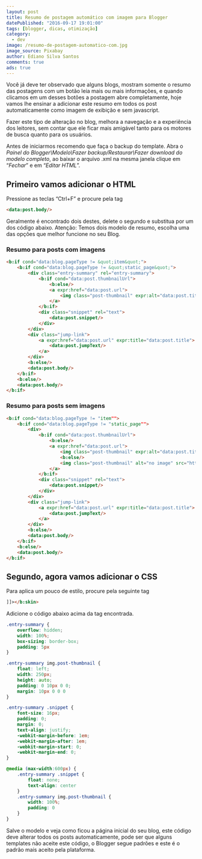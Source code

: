 ```yaml
---
layout: post
title: Resumo de postagem automático com imagem para Blogger
datePublished: "2016-09-17 19:01:00"
tags: [blogger, dicas, otimização]
category:
  - dev
image: /resumo-de-postagem-automatico-com.jpg
image_source: Pixabay
author: Ediano Silva Santos
comments: true
ads: true
---
```


Você já deve ter observado que alguns blogs, mostram somente o resumo das postagens com um botão leia mais ou mais informações, e quando clicamos em um desses botões a postagem abre completamente, hoje vamos lhe ensinar a adicionar este resumo em todos os post automaticamente como imagem de exibição e sem javascript.

Fazer este tipo de alteração no blog, melhora a navegação e a experiência dos leitores, sem contar que ele ficar mais amigável tanto para os motores de busca quanto para os usuários.

Antes de iniciarmos recomendo que faça o backup do template. Abra o *Painel do Blogger\Modelo\Fazer backup/Restaurar\Fazer download do modelo completo*, ao baixar o arquivo .xml na mesma janela clique em “*Fechar*” e em “*Editar HTML*”.

## Primeiro vamos adicionar o HTML
Pressione as teclas “Ctrl+F” e procure pela tag

```html
<data:post.body/>
```
Geralmente é encontrado dois destes, delete o segundo e substitua por um dos código abaixo. Atenção: Temos dois modelo de resumo, escolha uma das opções que melhor funcione no seu Blog.

### Resumo para posts com imagens

```html
<b:if cond="data:blog.pageType != &quot;item&quot;">
    <b:if cond="data:blog.pageType != &quot;static_page&quot;">
        <div class="entry-summary" rel="entry-summary">
            <b:if cond="data:post.thumbnailUrl">
                <b:else/>
                <a expr:href="data:post.url">
                    <img class="post-thumbnail" expr:alt="data:post.title" expr:src="data:post.firstImageUrl" />
                </a>
            </b:if>
            <div class="snippet" rel="text">
                <data:post.snippet/>
            </div>
        </div>
        <div class="jump-link">
            <a expr:href="data:post.url" expr:title="data:post.title">
                <data:post.jumpText/>
            </a>
        </div>
        <b:else/>
        <data:post.body/>
    </b:if>
    <b:else/>
    <data:post.body/>
</b:if>
```

### Resumo para posts sem imagens

```html
<b:if cond="data:blog.pageType != "item"">
    <b:if cond="data:blog.pageType != "static_page"">
        <div>
            <b:if cond="data:post.thumbnailUrl">
                <b:else/>
                <a expr:href="data:post.url">
                    <img class="post-thumbnail" expr:alt="data:post.title" expr:src="data:post.thumbnailUrl" width="72px" height="72px" />
                    <b:else/>
                    <img class="post-thumbnail" alt="no image" src="http://lh4.ggpht.com/_u7a1IFxc4WI/TTjruHJjcfI/AAAAAAAAAk0/i11Oj6i_bHY/no-image.png" width="72px" height="72px" />
                </a>
            </b:if>
            <div class="snippet" rel="text">
                <data:post.snippet/>
            </div>
        </div>
        <div class="jump-link">
            <a expr:href="data:post.url" expr:title="data:post.title">
                <data:post.jumpText/>
            </a>
        </div>
        <b:else/>
        <data:post.body/>
    </b:if>
    <b:else/>
    <data:post.body/>
</b:if>
```

## Segundo, agora vamos adicionar o CSS
Para aplica um pouco de estilo, procure pela seguinte tag

```html
]]></b:skin>
```

Adicione o código abaixo acima da tag encontrada.

```css
.entry-summary {
    overflow: hidden;
    width: 100%;
    box-sizing: border-box;
    padding: 5px
}

.entry-summary img.post-thumbnail {
    float: left;
    width: 250px;
    height: auto;
    padding: 0 10px 0 0;
    margin: 10px 0 0 0
}

.entry-summary .snippet {
    font-size: 16px;
    padding: 0;
    margin: 0;
    text-align: justify;
    -webkit-margin-before: 1em;
    -webkit-margin-after: 1em;
    -webkit-margin-start: 0;
    -webkit-margin-end: 0;
}

@media (max-width:600px) {
    .entry-summary .snippet {
        float: none;
        text-align: center
    }
    .entry-summary img.post-thumbnail {
        width: 100%;
        padding: 0
    }
}
```

Salve o modelo e veja como ficou a página inicial do seu blog, este código deve alterar todos os posts automaticamente, pode ser que alguns templates não aceite este código, o Blogger segue padrões e este é o padrão mais aceito pela plataforma.
